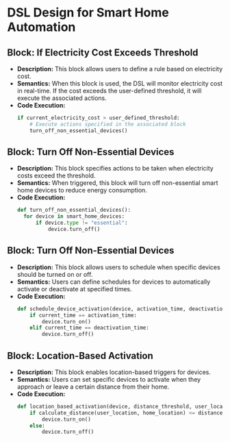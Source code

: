 # DSL Design for Smart Home Automation

## Block: If Electricity Cost Exceeds Threshold
- **Description:** This block allows users to define a rule based on electricity cost.
- **Semantics:** When this block is used, the DSL will monitor electricity cost in real-time. If the cost exceeds the user-defined threshold, it will execute the associated actions.
- **Code Execution:**
  ```python
  if current_electricity_cost > user_defined_threshold:
      # Execute actions specified in the associated block
      turn_off_non_essential_devices()

## Block: Turn Off Non-Essential Devices
- **Description:** This block specifies actions to be taken when electricity costs exceed the threshold.
- **Semantics:** When triggered, this block will turn off non-essential smart home devices to reduce energy consumption.
- **Code Execution:**
  ```python
  def turn_off_non_essential_devices():
    for device in smart_home_devices:
        if device.type != "essential":
            device.turn_off()

## Block: Turn Off Non-Essential Devices
- **Description:** This block allows users to schedule when specific devices should be turned on or off.
- **Semantics:** Users can define schedules for devices to automatically activate or deactivate at specified times.
- **Code Execution:**
  ```python
  def schedule_device_activation(device, activation_time, deactivation_time):
      if current_time == activation_time:
          device.turn_on()
      elif current_time == deactivation_time:
          device.turn_off()

## Block: Location-Based Activation
- **Description:** This block enables location-based triggers for devices.
- **Semantics:** Users can set specific devices to activate when they approach or leave a certain distance from their home.
- **Code Execution:**
  ```python
  def location_based_activation(device, distance_threshold, user_location):
      if calculate_distance(user_location, home_location) <= distance_threshold:
          device.turn_on()
      else:
          device.turn_off()
